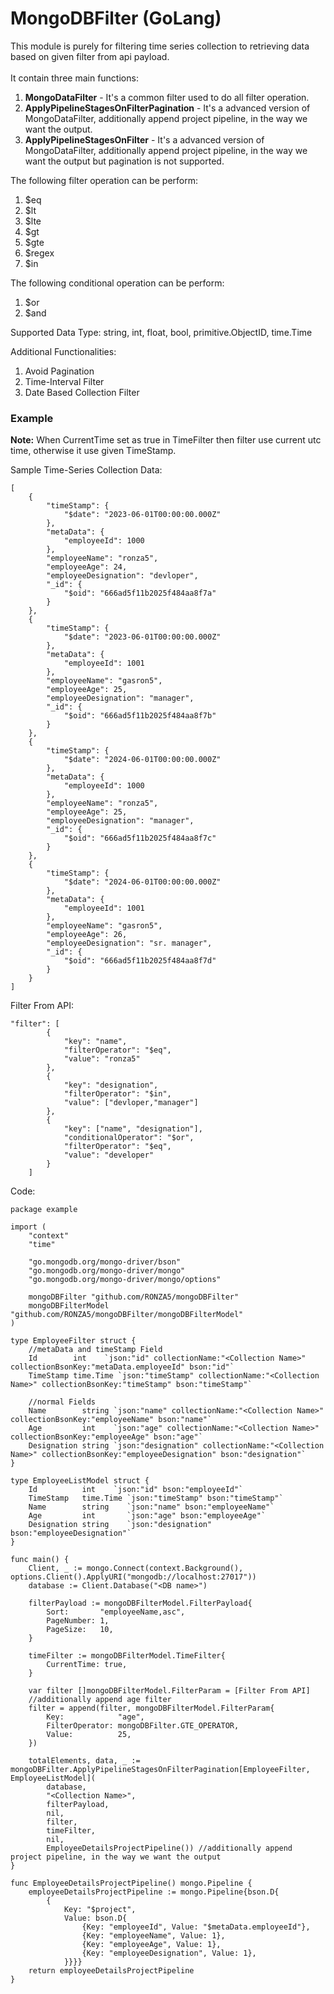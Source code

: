 **<h1>MongoDBFilter (GoLang)</h1>**

This module is purely for filtering time series collection to retrieving data based on given filter from api payload.<br/><br/>
It contain three main functions:
1) **MongoDataFilter** - It's a common filter used to do all filter operation.
2) **ApplyPipelineStagesOnFilterPagination** - It's a advanced version of MongoDataFilter, additionally append project pipeline, in the way we want the output.
3) **ApplyPipelineStagesOnFilter** - It's a advanced version of MongoDataFilter, additionally append project pipeline, in the way we want the output but pagination is not supported.

The following filter operation can be perform:
1) $eq<br/>
2) $lt<br/>
3) $lte<br/>
4) $gt<br/>
5) $gte<br/>
6) $regex<br/>
7) $in

The following conditional operation can be perform:
1) $or<br/>
2) $and

Supported Data Type: string, int, float, bool, primitive.ObjectID, time.Time

Additional Functionalities:
1) Avoid Pagination<br/>
2) Time-Interval Filter<br/>
3) Date Based Collection Filter

**<h3>Example</h3>**
<b>Note:</b> When CurrentTime set as true in TimeFilter then filter use current utc time, otherwise it use given TimeStamp.

Sample Time-Series Collection Data:
```
[
	{
		"timeStamp": {
			"$date": "2023-06-01T00:00:00.000Z"
		},
		"metaData": {
			"employeeId": 1000
		},
		"employeeName": "ronza5",
		"employeeAge": 24,
		"employeeDesignation": "devloper",
		"_id": {
			"$oid": "666ad5f11b2025f484aa8f7a"
		}
	},
	{
		"timeStamp": {
			"$date": "2023-06-01T00:00:00.000Z"
		},
		"metaData": {
			"employeeId": 1001
		},
		"employeeName": "gasron5",
		"employeeAge": 25,
		"employeeDesignation": "manager",
		"_id": {
			"$oid": "666ad5f11b2025f484aa8f7b"
		}
	},
	{
		"timeStamp": {
			"$date": "2024-06-01T00:00:00.000Z"
		},
		"metaData": {
			"employeeId": 1000
		},
		"employeeName": "ronza5",
		"employeeAge": 25,
		"employeeDesignation": "manager",
		"_id": {
			"$oid": "666ad5f11b2025f484aa8f7c"
		}
	},
	{
		"timeStamp": {
			"$date": "2024-06-01T00:00:00.000Z"
		},
		"metaData": {
			"employeeId": 1001
		},
		"employeeName": "gasron5",
		"employeeAge": 26,
		"employeeDesignation": "sr. manager",
		"_id": {
			"$oid": "666ad5f11b2025f484aa8f7d"
		}
	}
]
```
Filter From API:<br/>
```
"filter": [
        {
            "key": "name",
            "filterOperator": "$eq",
            "value": "ronza5"
        },
        {
            "key": "designation",
            "filterOperator": "$in",
            "value": ["devloper,"manager"]
        },
        {
            "key": ["name", "designation"],
            "conditionalOperator": "$or",
            "filterOperator": "$eq",
            "value": "developer"
        }
    ]
```

Code:

```
package example

import (
	"context"
	"time"

	"go.mongodb.org/mongo-driver/bson"
	"go.mongodb.org/mongo-driver/mongo"
	"go.mongodb.org/mongo-driver/mongo/options"

	mongoDBFilter "github.com/RONZA5/mongoDBFilter"
	mongoDBFilterModel "github.com/RONZA5/mongoDBFilter/mongoDBFilterModel"
)

type EmployeeFilter struct {
	//metaData and timeStamp Field
	Id        int    `json:"id" collectionName:"<Collection Name>" collectionBsonKey:"metaData.employeeId" bson:"id"`
	TimeStamp time.Time `json:"timeStamp" collectionName:"<Collection Name>" collectionBsonKey:"timeStamp" bson:"timeStamp"`

	//normal Fields
	Name        string `json:"name" collectionName:"<Collection Name>" collectionBsonKey:"employeeName" bson:"name"`
	Age         int    `json:"age" collectionName:"<Collection Name>" collectionBsonKey:"employeeAge" bson:"age"`
	Designation string `json:"designation" collectionName:"<Collection Name>" collectionBsonKey:"employeeDesignation" bson:"designation"`
}

type EmployeeListModel struct {
	Id          int    `json:"id" bson:"employeeId"`
	TimeStamp   time.Time `json:"timeStamp" bson:"timeStamp"`
	Name        string    `json:"name" bson:"employeeName"`
	Age         int       `json:"age" bson:"employeeAge"`
	Designation string    `json:"designation" bson:"employeeDesignation"`
}

func main() {
	Client, _ := mongo.Connect(context.Background(), options.Client().ApplyURI("mongodb://localhost:27017"))
	database := Client.Database("<DB name>")

	filterPayload := mongoDBFilterModel.FilterPayload{
		Sort:       "employeeName,asc",
		PageNumber: 1,
		PageSize:   10,
	}

	timeFilter := mongoDBFilterModel.TimeFilter{
		CurrentTime: true,
	}

	var filter []mongoDBFilterModel.FilterParam = [Filter From API]
	//additionally append age filter
	filter = append(filter, mongoDBFilterModel.FilterParam{
		Key:            "age",
		FilterOperator: mongoDBFilter.GTE_OPERATOR,
		Value:          25,
	})

	totalElements, data, _ := mongoDBFilter.ApplyPipelineStagesOnFilterPagination[EmployeeFilter, EmployeeListModel](
		database,
		"<Collection Name>",
		filterPayload,
		nil,
		filter,
		timeFilter,
		nil,
		EmployeeDetailsProjectPipeline()) //additionally append project pipeline, in the way we want the output
}

func EmployeeDetailsProjectPipeline() mongo.Pipeline {
	employeeDetailsProjectPipeline := mongo.Pipeline{bson.D{
		{
			Key: "$project",
			Value: bson.D{
				{Key: "employeeId", Value: "$metaData.employeeId"},
				{Key: "employeeName", Value: 1},
				{Key: "employeeAge", Value: 1},
				{Key: "employeeDesignation", Value: 1},
			}}}}
	return employeeDetailsProjectPipeline
}
```

